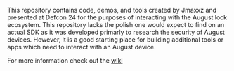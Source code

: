 This repository contains code, demos, and tools created by Jmaxxz and presented
at Defcon 24 for the purposes of interacting with the August lock ecosystem. This
repository lacks the polish one would expect to find on an actual SDK as it was
developed primarly to research the security of August devices. However, it is a
good starting place for building additional tools or apps which need to interact
with an August device.

For more information check out the [wiki](https://github.com/jmaxxz/keymaker/wiki)
